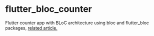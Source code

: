 # flutter_bloc_counter

Flutter counter app with BLoC architecture using bloc and flutter_bloc packages, 
[related article.](https://bloclibrary.dev/#/fluttercountertutorial)
